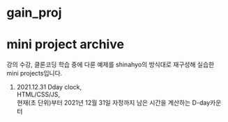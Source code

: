 # gain_proj
<h1>mini project archive</h1>
강의 수강, 클론코딩 학습 중에 다룬 예제를 shinahyo의 방식대로 재구성해 실습한 mini projects입니다.
<ol>
    <li>2021.12.31 Dday clock,<br>
    HTML/CSS/JS,<br>
    현재(초 단위)부터 2021년 12월 31일 자정까지 남은 시간을 계산하는 D-day카운터</li>
</ol>
